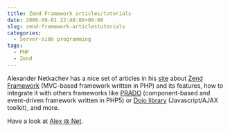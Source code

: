 ```yaml
---
title: Zend Framework articles/tutorials
date: 2006-08-01 22:48:09+00:00
slug: zend-framework-articlestutorials
categories:
  - Server-side programming
tags:
  - PHP
  - Zend
---
```


Alexander Netkachev has a nice set of articles in his [site](http://www.alexatnet.com/) about [Zend Framework](http://framework.zend.com/) (MVC-based framework written in PHP) and its features, how to integrate it with others frameworks like [PRADO](http://www.pradosoft.com/) (component-based and event-driven framework written in PHP5) or [Dojo library](http://dojotoolkit.org/) (Javascript/AJAX toolkit), and more.

Have a look at [Alex @ Net](http://www.alexatnet.com/blog/2/categories/zend+framework).
